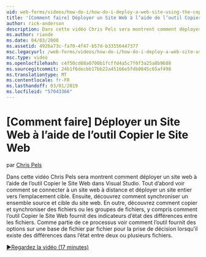 ```yaml
---
uid: web-forms/videos/how-do-i/how-do-i-deploy-a-web-site-using-the-copy-web-site-tool
title: '[Comment faire] Déployer un Site Web à l’aide de l’outil Copier le Site Web | Microsoft Docs'
author: rick-anderson
description: Dans cette vidéo Chris Pels sera montrent comment déployer un site web à l’aide de l’outil Copier le Site Web dans Visual Studio. Tout d’abord voir comment se connecter à un site web à distance et...
ms.author: riande
ms.date: 04/03/2008
ms.assetid: 4926a73c-fa70-4f47-b57d-b33556447377
msc.legacyurl: /web-forms/videos/how-do-i/how-do-i-deploy-a-web-site-using-the-copy-web-site-tool
msc.type: video
ms.openlocfilehash: c4f50cd08a0700b1fcffd4a5c7f0f3a25a8b9688
ms.sourcegitcommit: 24b1f6decbb17bb22a45166e5fdb0845c65af498
ms.translationtype: MT
ms.contentlocale: fr-FR
ms.lasthandoff: 03/01/2019
ms.locfileid: "57043366"
---
```

<a name="how-do-i-deploy-a-web-site-using-the-copy-web-site-tool"></a>[Comment faire] Déployer un Site Web à l’aide de l’outil Copier le Site Web
====================
par [Chris Pels](https://twitter.com/chrispels)

Dans cette vidéo Chris Pels sera montrent comment déployer un site web à l’aide de l’outil Copier le Site Web dans Visual Studio. Tout d’abord voir comment se connecter à un site web à distance et déployer un site entier vers l’emplacement cible. Ensuite, découvrez comment synchroniser un ensemble source et cible du site web. En outre, découvrez comment copier et synchroniser des fichiers ou les groupes de fichiers, y compris comment l’outil Copier le Site Web fournit des indicateurs d’état des différences entre les fichiers. Comme partie de ce processus voir comment l’outil fournit des options sur une base de fichier par fichier pour la prise de décision lorsqu’il existe des différences dans l’état entre deux ou plusieurs fichiers.

[&#9654;Regardez la vidéo (17 minutes)](https://channel9.msdn.com/Blogs/ASP-NET-Site-Videos/how-do-i-deploy-a-web-site-using-the-copy-web-site-tool)
